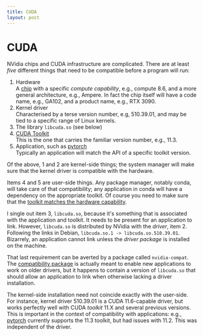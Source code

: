 ```yaml
---
title: CUDA
layout: post
---
```


# CUDA

NVidia chips and CUDA infrastructure are complicated.  There are at least *five* different things that need to be compatible before a program will run:
1. Hardware  
A [chip](https://en.wikipedia.org/wiki/List_of_Nvidia_graphics_processing_units) with a specific *compute capability*, e.g., compute 8.6, and a more general architecture, e.g., Ampere.  In fact the chip itself will have a code name, e.g., GA102, and a product name, e.g., RTX 3090.
2. Kernel driver  
Characterised by a terse version number, e.g, 510.39.01, and may be tied to a specific range of Linux kernels.
3. The library `libcuda.so` (see below)
4. [CUDA Toolkit](https://docs.nvidia.com/cuda/)  
This is the one that carries the familiar version number, e.g., 11.3.
5. Application, such as [pytorch](https://pytorch.org/)  
Typically an application will match the API of a specific toolkit version.

Of the above, 1 and 2 are kernel-side things; the system manager will make sure that the kernel driver is compatible with the hardware.

Items 4 and 5 are user-side things.  Any package manager, notably conda, will take care of that compatibility; any application in conda will have a dependency on the appropriate toolkit.  Of course you need to make sure that the [toolkit matches the hardware capability](https://docs.google.com/spreadsheets/d/1GabzFueP8A_qkMQqezB4ct6p6kJpU7bud1s3uAJdXVs/edit#gid=0).

I single out item 3, `libcuda.so`, because it's something that is associated with the application and toolkit.  It needs to be present for an application to link.  However, `libcuda.so` is distributed by NVidia with the *driver*, item 2.  Following the links in Debian, `libcuda.so.1 -> libcuda.so.510.39.01`.  Bizarrely, an application cannot link unless the *driver package* is installed on the machine.

That last requirement can be averted by a package called `nvidia-compat`.  The [compatibility package](https://docs.nvidia.com/deploy/cuda-compatibility/index.html#forward-compatibility-title) is actually meant to enable new applications to work on older drivers, but it happens to contain a version of `libcuda.so` that should allow an application to link when otherwise lacking a driver installation.

The kernel-side installation need not coincide exactly with the user-side.  For instance, kernel driver 510.39.01 is a CUDA 11.6-capable driver, but works perfectly well with CUDA *toolkit* 11.X and several previous versions.  This is important in the context of compatibility with applications: e.g.,  [pytorch](https://pytorch.org/) currently supports the 11.3 toolkit, but had issues with 11.2.  This was independent of the driver.
